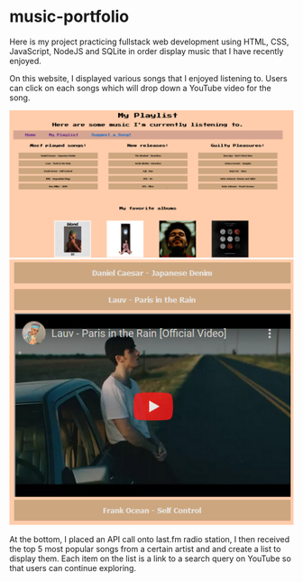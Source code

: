 # music-portfolio
Here is my project practicing fullstack web development using HTML, CSS, JavaScript, NodeJS and SQLite in order display music that I have recently enjoyed. 

On this website, I displayed various songs that I enjoyed listening to. Users can click on each songs which will drop down a YouTube video for the song.


<img src="/pic/front page.PNG" width= 1000px, height = auto>

<img src="/pic/Slide.PNG" width= 1000px, height = auto>


At the bottom, I placed an API call onto last.fm radio station, I then received the top 5 most popular songs from a certain artist and and create a list to display them.
Each item on the list is a link to a search query on YouTube so that users can continue exploring.

